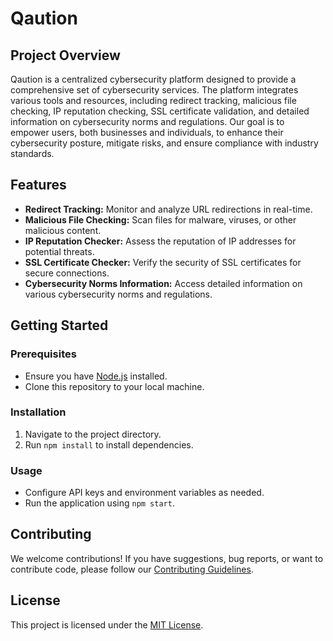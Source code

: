 # Qaution

## Project Overview

Qaution is a centralized cybersecurity platform designed to provide a comprehensive set of cybersecurity services. The platform integrates various tools and resources, including redirect tracking, malicious file checking, IP reputation checking, SSL certificate validation, and detailed information on cybersecurity norms and regulations. Our goal is to empower users, both businesses and individuals, to enhance their cybersecurity posture, mitigate risks, and ensure compliance with industry standards.

## Features

- **Redirect Tracking:** Monitor and analyze URL redirections in real-time.
- **Malicious File Checking:** Scan files for malware, viruses, or other malicious content.
- **IP Reputation Checker:** Assess the reputation of IP addresses for potential threats.
- **SSL Certificate Checker:** Verify the security of SSL certificates for secure connections.
- **Cybersecurity Norms Information:** Access detailed information on various cybersecurity norms and regulations.

## Getting Started

### Prerequisites

- Ensure you have [Node.js](https://nodejs.org/) installed.
- Clone this repository to your local machine.

### Installation

1. Navigate to the project directory.
2. Run `npm install` to install dependencies.

### Usage

- Configure API keys and environment variables as needed.
- Run the application using `npm start`.

## Contributing

We welcome contributions! If you have suggestions, bug reports, or want to contribute code, please follow our [Contributing Guidelines](CONTRIBUTING.md).

## License

This project is licensed under the [MIT License](LICENSE.md).
